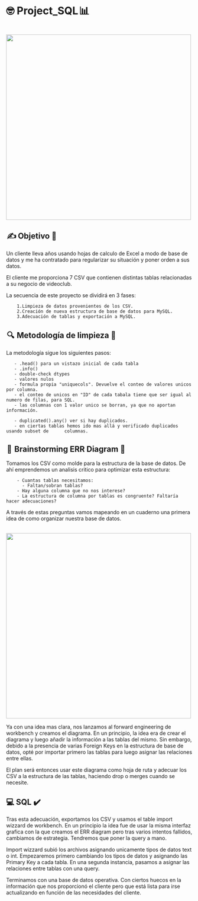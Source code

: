 # 🤓 Project_SQL 📊 


&emsp;&emsp;&emsp;&emsp;&emsp;&emsp;&emsp;<img src="https://github.com/Anton-Utray/SQL_DataBase/blob/main/IMAGES/so-sad.jpg" width="500" height="500">


##  ✍️ Objetivo 🧭

Un cliente lleva años usando hojas de calculo de Excel a modo de base de datos y me ha contratado para regularizar su situación y poner orden a sus datos. 

El cliente me proporciona 7 CSV que contienen distintas tablas relacionadas a su negocio de videoclub. 

La secuencia de este proyecto se dividirá en 3 fases:

        1.Limpieza de datos provenientes de los CSV.
        2.Creación de nueva estructura de base de datos para MySQL.
        3.Adecuación de tablas y exportación a MySQL.

##  🔍  Metodología de limpieza 🧼 

La metodología sigue los siguientes pasos:

       - .head() para un vistazo inicial de cada tabla
       - .info() 
       - double-check dtypes
       - valores nulos
       - formula propia "uniquecols". Devuelve el conteo de valores unicos por columna.
       - el conteo de unicos en "ID" de cada tabala tiene que ser igual al numero de filas, para SQL.
       - las columnas con 1 valor unico se borran, ya que no aportan información.

       - duplicated().any() ver si hay duplicados. 
       - en ciertas tablas hemos ido mas allá y verificado duplicados usando subset de      columnas. 

##  💭  Brainstorming ERR Diagram 📌

Tomamos los CSV como molde para la estructura de la base de datos. De ahí emprendemos un analisis critico para optimizar esta estructura:

        - Cuantas tablas necesitamos:
          - Faltan/sobran tablas?    
        - Hay alguna columna que no nos interese? 
        - La estructura de columna por tablas es congruente? Faltaría hacer adecuaciones?

A través de estas preguntas vamos mapeando en un cuaderno una primera idea de como organizar nuestra base de datos. 

&emsp;&emsp;&emsp;&emsp;&emsp;&emsp;&emsp;<img src="https://github.com/Anton-Utray/SQL_DataBase/blob/main/IMAGES/Diagrama_inicial.jpg" width="500" height="500">

Ya con una idea mas clara, nos lanzamos al forward engineering de workbench y creamos el diagrama. En un principio, la idea era de crear el diagrama y luego añadir la información a las tablas del mismo. Sin embargo, debido a la presencia de varias Foreign Keys en la estructura de base de datos, opté por importar primero las tablas para luego asignar las relaciones entre ellas.

El plan será entonces usar este diagrama como hoja de ruta y adecuar los CSV a la estructura de las tablas, haciendo drop o merges cuando se necesite. 

##  💻 SQL ✔️

Tras esta adecuación, exportamos los CSV y usamos el table import wizzard de workbench. En un principio la idea fue de usar la misma interfaz grafica con la que creamos el ERR diagram pero tras varios intentos fallidos, cambiamos de estrategia. Tendremos que poner la query a mano. 

Import wizzard subió los archivos asignando unicamente tipos de datos text o int. Empezaremos primero cambiando los tipos de datos y asignando las Primary Key a cada tabla. En una segunda instancia, pasamos a asignar las relaciones entre tablas con una query.

Terminamos con una base de datos operativa. Con ciertos huecos en la información que nos proporcionó el cliente pero que está lista para irse actualizando en función de las necesidades del cliente. 
